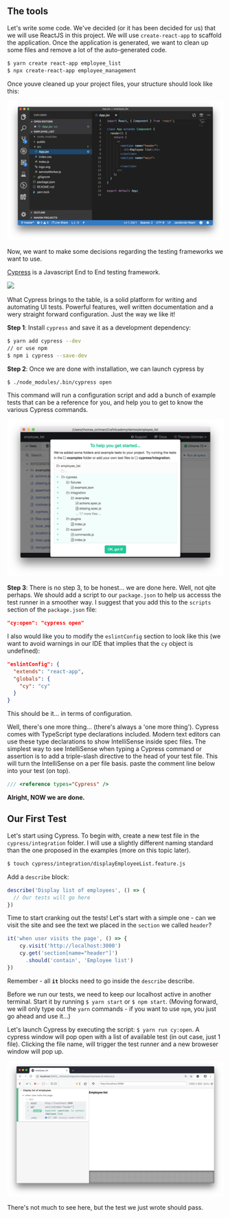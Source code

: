 ## The tools
Let's write some code. We've decided (or it has been decided for us) that we will use ReactJS in this project. We will use `create-react-app` to scaffold the application. Once the application is generated, we want to clean up some files and remove a lot of the auto-generated code.

```bash
$ yarn create react-app employee_list
$ npx create-react-app employee_management
```

Once youve cleaned up your project files, your structure should look like this:

![](./employee_list_ide_after_code_cleaning.png)



Now, we want to make some decisions regarding the testing frameworks we want to use.

[Cypress](https://www.cypress.io/) is a Javascript End to End testing framework.

![](https://github.com/tochman/ca_course-1/blob/master/react/tdd_with_react/cypress_landing_page.png?raw=true)

What Cypress brings to the table, is a solid platform for writing and automating UI tests. Powerful features, well written documentation and a wery straight forward configuration. Just the way we like it!

**Step 1**: Install `cypress` and save it as a development dependency:

```bash
$ yarn add cypress --dev
// or use npm
$ npm i cypress --save-dev
```

**Step 2**: Once we are done with installation, we can launch cypress by

```bash
$ ./node_modules/.bin/cypress open
```
This command will run a configuration script and add a bunch of example tests that can be a reference for you, and help you to get to know the various Cypress commands. 

![](./employee_list_cypress_setup.png)

**Step 3**: There is no step 3, to be honest... we are done here. Well, not qite perhaps. We should add a script to our `package.json` to help us accesss the test runner in a smoother way. I suggest that you add this to the `scripts` section of the `package.json` file: 

```json
"cy:open": "cypress open"
```

I also would like you to modify the `eslintConfig` section to look like this (we want to avoid warnings in our IDE that implies that the `cy` object is undefined):

```json
"eslintConfig": {
  "extends": "react-app",
  "globals": {
    "cy": "cy"
  }
}
```
This should be it... in terms of configuration. 

Well, there's one more thing... (there's always a 'one more thing'). 
Cypress comes with TypeScript type declarations included. Modern text editors can use these type declarations to show IntelliSense inside spec files. The simplest way to see IntelliSense when typing a Cypress command or assertion is to add a triple-slash directive to the head of your test file. This will turn the IntelliSense on a per file basis. paste the comment line below into your test (on top).

```javascript
/// <reference types="Cypress" />
```

**Alright, NOW we are done.**

## Our First Test

Let's start using Cypress. To begin with, create a new test file in the `cypress/integration` folder. I will use a slightly different naming standard than the one proposed in the examples (more on this topic later). 

```bash
$ touch cypress/integration/displayEmployeeList.feature.js
```

Add a `describe` block:

```javascript
describe('Display list of employees', () => {
  // Our tests will go here
})
```

Time to start cranking out the tests! Let's start with a simple one - can we visit the site and see the text we placed in the `section` we called `header`?

```javascript
it('when user visits the page', () => {
    cy.visit('http://localhost:3000')
    cy.get('section[name="header"]')
      .should('contain', 'Employee list')
})
```

Remember - all **`it`** blocks need to go inside the `describe` describe.

Before we run our tests, we need to keep our localhost active in another terminal. Start it by running `$ yarn start` or `$ npm start`. (Moving forward, we will only type out the `yarn` commands - if you want to use `npm`, you just go ahead and use it...)

Let's launch Cypress by executing the script: `$ yarn run cy:open`. A cypress window will pop open with a list of available test (in out case, just 1 file). Clicking the file name, will trigger the test runner and a new broweser window will pop up.

![](./employee_list_cypress_runner.png)

There's not much to see here, but the test we just wrote should pass. 


